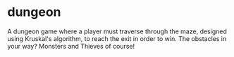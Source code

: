 # dungeon
A dungeon game where a player must traverse through the maze, designed using Kruskal's algorithm, to reach the exit in order to win. The obstacles in your way? Monsters and Thieves of course!
